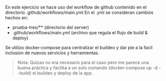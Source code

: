 En este ejercicio se hace uso del workflow de github contenido en el directorio .github/workflows/main.yml
En el .yml se consideran cambios hechos en:
- prueba-tres/** (directorio del server)
- .github/workflows/main.yml (archivo que regula el flujo de build & deploy)

Se utilizo docker-compose para centralizar el buildeo y dar pie a la facil inclusion de nuevos servicios y herramientas.
> Nota: Quizas no era necesario para el caso pero me parece una buena práctica y facilita a un solo comando (docker-compose up -d --build) el buildeo y deploy de la app.